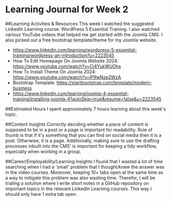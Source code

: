 # Learning Journal for Week 2

##Learning Activities & Resources
This week I watched the suggested LinkedIn Learning course: WordPress 5 Essential Training. I also watched various
YouTube videos that helped me get started with the Joomla CMS. I also picked out a free bootstrap template/theme for my
Joomla website.

- https://www.linkedin.com/learning/wordpress-5-essential-training/wordpress-an-introduction?u=2223545
- How To Edit Homepage On Joomla Website 2024: https://www.youtube.com/watch?v=Ci4YukWUOhs
- How To Install Theme On Joomla 2024: https://www.youtube.com/watch?v=lP9wNze2WzA
- Bootstrap Template: https://startbootstrap.com/template/modern-business
- https://www.linkedin.com/learning/joomla-4-essential-training/installing-joomla-4?autoSkip=true&resume=false&u=2223545

##Estimated Hours
I spent approximately 7 hours learning about this week's topic.

##Content Insights
Correctly deciding whether a piece of content is supposed to be in a post or a page is important for readability. Rule 
of thumb is that if it's something that you can find on social media then it is a post. Otherwise, it is a page. Additionally,
making sure to use the drafting processes inbuilt into the CMS' is important for keeping a tidy workflow, especially when
working in a group.

##Career/Employability/Learning Insights
I found that I wasted a lot of time searching when I had a 'small' problem that I thought/knew the answer was in the video courses.
Moreover, keeping 10+ tabs open at the same time as a way to mitigate this problem was also wasting time. Therefor, I will
be trialing a solution where I write short notes in a GitHub repository on important topics in the relevant LinkedIn
Learning courses. This way I should only have 1 extra tab open.
